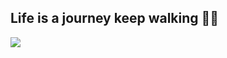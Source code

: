 ## Life is a journey keep walking 🚶🏻‍

<img src = "https://github-readme-stats.vercel.app/api?username=ankursinha03&&show_icons=true&title_color=ffffff&icon_color=bb2acf&text_color=daf7dc&bg_color=151515">

<!--
**ankursinha03/ankursinha03** is a ✨ _special_ ✨ repository because its `README.md` (this file) appears on your GitHub profile.

Here are some ideas to get you started:

- 🔭 I’m currently working on ...
- 🌱 I’m currently learning ...
- 👯 I’m looking to collaborate on ...
- 🤔 I’m looking for help with ...
- 💬 Ask me about ...
- 📫 How to reach me: ...
- 😄 Pronouns: ...
- ⚡ Fun fact: ...
-->
